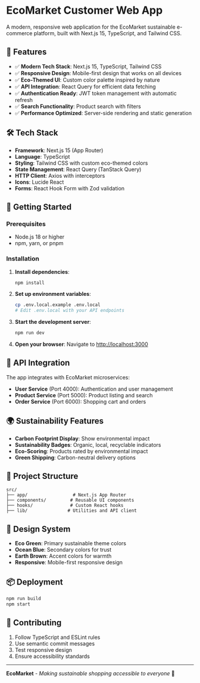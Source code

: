 # EcoMarket Customer Web App

A modern, responsive web application for the EcoMarket sustainable e-commerce platform, built with Next.js 15, TypeScript, and Tailwind CSS.

## 🌟 Features

- ✅ **Modern Tech Stack**: Next.js 15, TypeScript, Tailwind CSS
- ✅ **Responsive Design**: Mobile-first design that works on all devices
- ✅ **Eco-Themed UI**: Custom color palette inspired by nature
- ✅ **API Integration**: React Query for efficient data fetching
- ✅ **Authentication Ready**: JWT token management with automatic refresh
- ✅ **Search Functionality**: Product search with filters
- ✅ **Performance Optimized**: Server-side rendering and static generation

## 🛠️ Tech Stack

- **Framework**: Next.js 15 (App Router)
- **Language**: TypeScript
- **Styling**: Tailwind CSS with custom eco-themed colors
- **State Management**: React Query (TanStack Query)
- **HTTP Client**: Axios with interceptors
- **Icons**: Lucide React
- **Forms**: React Hook Form with Zod validation

## 🚀 Getting Started

### Prerequisites
- Node.js 18 or higher
- npm, yarn, or pnpm

### Installation

1. **Install dependencies**:
   ```bash
   npm install
   ```

2. **Set up environment variables**:
   ```bash
   cp .env.local.example .env.local
   # Edit .env.local with your API endpoints
   ```

3. **Start the development server**:
   ```bash
   npm run dev
   ```

4. **Open your browser**: Navigate to [http://localhost:3000](http://localhost:3000)

## 🎯 API Integration

The app integrates with EcoMarket microservices:

- **User Service** (Port 4000): Authentication and user management
- **Product Service** (Port 5000): Product listing and search
- **Order Service** (Port 6000): Shopping cart and orders

## 🌍 Sustainability Features

- **Carbon Footprint Display**: Show environmental impact
- **Sustainability Badges**: Organic, local, recyclable indicators
- **Eco-Scoring**: Products rated by environmental impact
- **Green Shipping**: Carbon-neutral delivery options

## 📱 Project Structure

```
src/
├── app/                 # Next.js App Router
├── components/         # Reusable UI components
├── hooks/              # Custom React hooks
├── lib/               # Utilities and API client
```

## 🎨 Design System

- **Eco Green**: Primary sustainable theme colors
- **Ocean Blue**: Secondary colors for trust
- **Earth Brown**: Accent colors for warmth
- **Responsive**: Mobile-first responsive design

## 📦 Deployment

```bash
npm run build
npm start
```

## 🤝 Contributing

1. Follow TypeScript and ESLint rules
2. Use semantic commit messages
3. Test responsive design
4. Ensure accessibility standards

---

**EcoMarket** - *Making sustainable shopping accessible to everyone* 🌱
